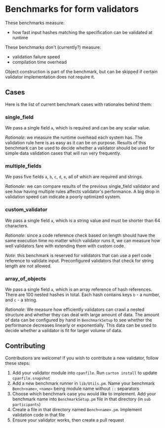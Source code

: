# Benchmarks for form validators

These benchmarks measure:
- how fast input hashes matching the specification can be validated at runtime

These benchmarks don't (currently?) measure:
- validation failure speed
- compilation time overhead

Object construction is part of the benchmark, but can be skipped if certain validator implementation does not require it.

## Cases

Here is the list of current benchmark cases with rationales behind them:

### single_field

We pass a single field `a`, which is required and can be any scalar value.

*Rationale*: we measure the runtime overhead each system has. The validation rule here is as easy as it can be on purpose. Results of this benchmark can be used to decide whether a validator should be used for simple data validation cases that will run very frequently.

### multiple_fields

We pass five fields `a`, `b`, `c`, `d`, `e`, all of which are required and strings.

*Rationale*: we can compare results of the previous single_field validator and see how having multiple rules affects validator's performance. A big drop in validation speed can indicate a poorly optimized system.

### custom_validator

We pass a single field `a`, which is a string value and must be shorter than 64 characters.

*Rationale*: since a code reference check based on length should have the same execution time no matter which validator runs it, we can measure how well validators fare with extending them with custom code.

*Note*: this benchmark is reserved for validators that can use a perl code reference to validate input. Preconfigured validators that check for string length are not allowed.

### array_of_objects

We pass a single field `a`, which is an array reference of hash references. There are 100 nested hashes in total. Each hash contains keys `b` - a number, and `c` - a string.

*Rationale*: We measure how efficiently validators can crawl a nested structure and whether they can deal with large amount of data. The amount of data can be configured by hand in `BenchmarkSetup` to see whether the performance decreases linearly or exponentially. This data can be used to decide whether a validator is fit for larger volume of data.

## Contributing

Contributions are welcome! If you wish to contribute a new validator, follow these steps:
1. Add your validator module into `cpanfile`. Run `carton install` to update `cpanfile.snapshot`
2. Add a new benchmark runner in `lib/Utils.pm`. Name your benchmark `Bench<name>`, `<name>` being module name without `::` separators
3. Choose which benchmark case you would like to implement. Add your benchmark name into `BenchmarkSetup.pm` file in that directory (in `sub participants`)
4. Create a file in that directory named `Bench<name>.pm`. Implement validation code in that file
5. Ensure your validator works, then create a pull request

